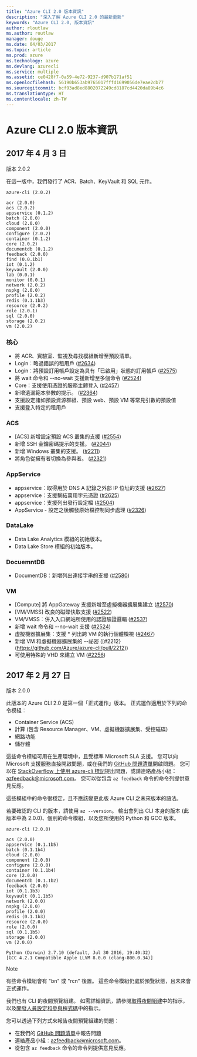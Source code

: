 ```yaml
---
title: "Azure CLI 2.0 版本資訊"
description: "深入了解 Azure CLI 2.0 的最新更新"
keywords: "Azure CLI 2.0, 版本資訊"
author: rloutlaw
ms.author: routlaw
manager: douge
ms.date: 04/03/2017
ms.topic: article
ms.prod: azure
ms.technology: azure
ms.devlang: azurecli
ms.service: multiple
ms.assetid: ce0428f7-0a59-4e72-9237-d907b171af51
ms.openlocfilehash: 56190b653ab9765017fffd1699056de7eae2db77
ms.sourcegitcommit: bcf93ad8ed8802072249cd8187cd4420da89b4c6
ms.translationtype: HT
ms.contentlocale: zh-TW
---
```

# <a name="azure-cli-20-release-notes"></a>Azure CLI 2.0 版本資訊

## <a name="april-3-2017"></a>2017 年 4 月 3 日

版本 2.0.2

在這一版中，我們發行了 ACR、Batch、KeyVault 和 SQL 元件。

```
azure-cli (2.0.2)
 
acr (2.0.0)
acs (2.0.2)
appservice (0.1.2)
batch (2.0.0)
cloud (2.0.0)
component (2.0.0)
configure (2.0.2)
container (0.1.2)
core (2.0.2)
documentdb (0.1.2)
feedback (2.0.0)
find (0.0.1b1)
iot (0.1.2)
keyvault (2.0.0)
lab (0.0.1)
monitor (0.0.1)
network (2.0.2)
nspkg (2.0.0)
profile (2.0.2)
redis (0.1.1b3)
resource (2.0.2)
role (2.0.1)
sql (2.0.0)
storage (2.0.2)
vm (2.0.2)
```

### <a name="core"></a>核心

* 將 ACR、實驗室、監視及尋找模組新增至預設清單。
* Login︰略過錯誤的租用戶 ([#2634](https://github.com/Azure/azure-cli/pull/2634))
* Login︰將預設訂用帳戶設定為具有「已啟用」狀態的訂用帳戶 ([#2575](https://github.com/Azure/azure-cli/pull/2575))
* 將 wait 命令和 --no-wait 支援新增至多個命令 ([#2524](https://github.com/Azure/azure-cli/pull/2524))
* Core︰支援使用憑證的服務主體登入 ([#2457](https://github.com/Azure/azure-cli/pull/2457))
* 新增遺漏範本參數的提示。 ([#2364](https://github.com/Azure/azure-cli/pull/2364))
* 支援設定諸如預設資源群組、預設 web、預設 VM 等常見引數的預設值
* 支援登入特定的租用戶
 
### <a name="acs"></a>ACS

* [ACS] 新增設定預設 ACS 叢集的支援 ([#2554](https://github.com/Azure/azure-cli/pull/2554))
* 新增 SSH 金鑰密碼提示的支援。 ([#2044](https://github.com/Azure/azure-cli/pull/2044))
* 新增 Windows 叢集的支援。 ([#2211](https://github.com/Azure/azure-cli/pull/2211))
* 將角色從擁有者切換為參與者。 ([#2321](https://github.com/Azure/azure-cli/pull/2321))
 
### <a name="appservice"></a>AppService

* appservice︰取得用於 DNS A 記錄之外部 IP 位址的支援 ([#2627](https://github.com/Azure/azure-cli/pull/2627))
* appservice︰支援繫結萬用字元憑證 ([#2625](https://github.com/Azure/azure-cli/pull/2625))
* appservice︰支援列出發行設定檔 ([#2504](https://github.com/Azure/azure-cli/pull/2504))
* AppService - 設定之後觸發原始檔控制同步處理 ([#2326](https://github.com/Azure/azure-cli/pull/2326))
 
### <a name="datalake"></a>DataLake

* Data Lake Analytics 模組的初始版本。
* Data Lake Store 模組的初始版本。
 
### <a name="docuemntdb"></a>DocuemntDB

* DocumentDB︰新增列出連接字串的支援 ([#2580](https://github.com/Azure/azure-cli/pull/2580))

### <a name="vm"></a>VM

* [Compute] 將 AppGateway 支援新增至虛擬機器擴展集建立 ([#2570](https://github.com/Azure/azure-cli/pull/2570))
* [VM/VMSS] 改良的磁碟快取支援 ([#2522](https://github.com/Azure/azure-cli/pull/2522))
* VM/VMSS︰併入入口網站所使用的認證驗證邏輯 ([#2537](https://github.com/Azure/azure-cli/pull/2537))
* 新增 wait 命令和 --no-wait 支援 ([#2524](https://github.com/Azure/azure-cli/pull/2524))
* 虛擬機器擴展集︰支援 * 列出跨 VM 的執行個體檢視 ([#2467](https://github.com/Azure/azure-cli/pull/2467))
* 新增 VM 和虛擬機器擴展集的 --祕密 ([#2212}(https://github.com/Azure/azure-cli/pull/2212))
* 可使用特殊的 VHD 來建立 VM ([#2256](https://github.com/Azure/azure-cli/pull/2256))

## <a name="february-27-2017"></a>2017 年 2 月 27 日

版本 2.0.0

此版本的 Azure CLI 2.0 是第一個「正式運作」版本。
正式運作適用於下列的命令模組︰
- Container Service (ACS)
- 計算 (包含 Resource Manager、VM、虛擬機器擴展集、受控磁碟)
- 網路功能
- 儲存體

這些命令模組可用在生產環境中，且受標準 Microsoft SLA 支援。
您可以向 Microsoft 支援服務直接開啟問題，或在我們的 [GitHub 問題清單](https://github.com/azure/azure-cli/issues)開啟問題。
您可以在 [StackOverflow 上使用 azure-cli 標記](http://stackoverflow.com/questions/tagged/azure-cli)提出問題，或請連絡產品小組：[azfeedback@microsoft.com](mailto:azfeedback@microsoft.com)。
您可以從包含 `az feedback` 命令的命令列提供意見反應。

這些模組中的命令很穩定，且不應該變更此版 Azure CLI 之未來版本的語法。

若要確認的 CLI 的版本，請使用 `az --version`。
輸出會列出 CLI 本身的版本 (此版本中為 2.0.0)、個別的命令模組，以及您所使用的 Python 和 GCC 版本。

```
azure-cli (2.0.0)

acs (2.0.0)
appservice (0.1.1b5)
batch (0.1.1b4)
cloud (2.0.0)
component (2.0.0)
configure (2.0.0)
container (0.1.1b4)
core (2.0.0)
documentdb (0.1.1b2)
feedback (2.0.0)
iot (0.1.1b3)
keyvault (0.1.1b5)
network (2.0.0)
nspkg (2.0.0)
profile (2.0.0)
redis (0.1.1b3)
resource (2.0.0)
role (2.0.0)
sql (0.1.1b5)
storage (2.0.0)
vm (2.0.0)
 
Python (Darwin) 2.7.10 (default, Jul 30 2016, 19:40:32) 
[GCC 4.2.1 Compatible Apple LLVM 8.0.0 (clang-800.0.34)]
```

> [!Note]
> 有些命令模組會有 "bn" 或 "rcn" 後置。
> 這些命令模組仍處於預覽狀態，且未來會正式運作。

我們也有 CLI 的夜間預覽組建。
如需詳細資訊，請參閱[取得夜間組建](https://github.com/Azure/azure-cli#nightly-builds)中的指示，以及[開發人員設定和參與程式碼](https://github.com/Azure/azure-cli#developer-setup)中的指示。

您可以透過下列方式來報告夜間預覽組建的問題︰
- 在我們的 [GitHub 問題清單](https://github.com/azure/azure-cli/issues)中報告問題
- 連絡產品小組：[azfeedback@microsoft.com](mailto:azfeedback@microsoft.com)。
- 從包含 `az feedback` 命令的命令列提供意見反應。

